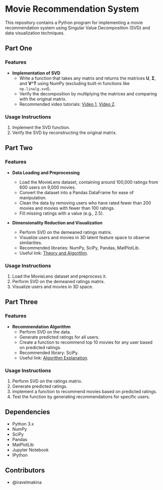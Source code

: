 # Movie Recommendation System

This repository contains a Python program for implementing a movie recommendation system using Singular Value Decomposition (SVD) and data visualization techniques.

## Part One

### Features
- **Implementation of SVD**
  - Write a function that takes any matrix and returns the matrices **U**, **Σ**, and **V^T** using NumPy (excluding built-in functions like `np.linalg.svd`).
  - Verify the decomposition by multiplying the matrices and comparing with the original matrix.
  - Recommended video tutorials: [Video 1](https://youtu.be/vSczTbgc8Rc?si=NX8eTqH1KsUmJnZj), [Video 2](https://youtu.be/mBcLRGuAFUk?si=nxhLO82Zn8-PKRHJ).

### Usage Instructions
1. Implement the SVD function.
2. Verify the SVD by reconstructing the original matrix.

## Part Two

### Features
- **Data Loading and Preprocessing**
  - Load the MovieLens dataset, containing around 100,000 ratings from 600 users on 9,000 movies.
  - Convert the dataset into a Pandas DataFrame for ease of manipulation.
  - Clean the data by removing users who have rated fewer than 200 movies and movies with fewer than 100 ratings.
  - Fill missing ratings with a value (e.g., 2.5).

- **Dimensionality Reduction and Visualization**
  - Perform SVD on the demeaned ratings matrix.
  - Visualize users and movies in 3D latent feature space to observe similarities.
  - Recommended libraries: NumPy, SciPy, Pandas, MatPlotLib.
  - Useful link: [Theory and Algorithm](https://jaketae.github.io/study/svd/).

### Usage Instructions
1. Load the MovieLens dataset and preprocess it.
2. Perform SVD on the demeaned ratings matrix.
3. Visualize users and movies in 3D space.

## Part Three

### Features
- **Recommendation Algorithm**
  - Perform SVD on the data.
  - Generate predicted ratings for all users.
  - Create a function to recommend top 10 movies for any user based on predicted ratings.
  - Recommended library: SciPy.
  - Useful link: [Algorithm Explanation](https://medium.com/@ritik_gupta/how-singular-value-decomposition-svd-is-used-in-recommendation-systems-clearly-explained-201b24e175db).

### Usage Instructions
1. Perform SVD on the ratings matrix.
2. Generate predicted ratings.
3. Implement a function to recommend movies based on predicted ratings.
4. Test the function by generating recommendations for specific users.

## Dependencies

- Python 3.x
- NumPy
- SciPy
- Pandas
- MatPlotLib
- Jupyter Notebook
- IPython

## Contributors

- @iravelmakina
